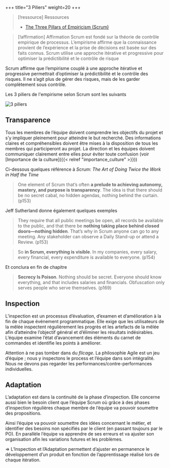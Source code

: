 +++
title="3 Piliers"
weight=20
+++
> [!ressource] Ressources
> - [The Three Pillars of Empiricism (Scrum)](https://www.scrum.org/resources/blog/three-pillars-empiricism-scrum)


> [!affirmation] Affirmation
>  Scrum est fondé sur la théorie de contrôle empirique de processus. L’empirisme affirme
>  que la connaissance provient de l’expérience et la prise de décisions est basée sur des faits
>  connus. Scrum utilise une approche itérative et progressive pour optimiser la prédictibilité
>  et le contrôle de risque

Scrum affirme que l’empirisme couplé à une approche itérative et progressive permettrait
d’optimiser la prédictibilité et le contrôle des risques. Il ne s’agit plus de gérer des risques,
mais de les garder complètement sous contrôle.

Les 3 piliers de l'empirisme selon Scrum sont les suivants

![3 piliers](3piliers.png)

## Transparence
Tous les membres de l’équipe doivent comprendre les objectifs du projet et s’y impliquer pleinement pour atteindre le but recherché. Des informations claires et compréhensibles doivent
être mises à la disposition de tous les membres qui participeront au projet. La direction et les
équipes doivent communiquer clairement entre elles pour éviter toute confusion (voir [Importance de la culture]({{< relref "importance_culture" >}}))

Ci-dessous quelques référence à *Scrum: The Art of Doing Twice the Work in Half the Time*

> One element of Scrum that’s often **a prelude to achieving autonomy, mastery, and purpose is transparency**. The idea is that there should be no secret cabal, no hidden agendas, nothing behind the curtain. (p153)

Jeff Sutherland donne également quelques exemples

> They require that all public meetings be open, all records be available to the public, and that there be **nothing taking place behind closed doors—nothing hidden**. That’s why in Scrum anyone can go to any meeting. Any stakeholder can observe a Daily Stand-up or attend a Review. (p153)

> So **in Scrum, everything is visible**. In my companies, every salary, every financial, every expenditure is available to everyone. (p154)

Et conclura en fin de chapitre

> **Secrecy Is Poison**. Nothing should be secret. Everyone should know everything, and that includes salaries and financials. Obfuscation only serves people who serve themselves. (p169)

## Inspection
L’inspection est un processus d’évaluation, d’examen et d’amélioration à la fin de chaque
événement programmatique. Elle exige que les utilisateurs de la mêlée inspectent régulièrement les progrès et les artefacts de la mêlée afin d’atteindre l’objectif général et d’éliminer
les résultats indésirables. L’équipe examine l’état d’avancement des éléments du carnet de
commandes et identifie les points à améliorer.

Attention à ne pas tomber dans du *flicage*. La philosophie Agile est un jeu d’équipe ; nous
y inspectons le process et l’équipe dans son intégralité. Nous ne devons pas regarder les
performances/contre-performances individuelles.

## Adaptation
L’adaptation est dans la continuité de la phase d’inspection. Elle concerne aussi bien le besoin
client que l’équipe Scrum où grâce à des phases d’inspection régulières chaque membre de
l’équipe va pouvoir soumettre des propositions.

Ainsi l’équipe va pouvoir soumettre des idées concernant le métier, et identifier des besoins
non spécifiés par le client (en passant toujours par le PO). En parallèle l’équipe va apprendre
de ses erreurs et va ajuster son organisation afin les variations futures et les problèmes.

⇒ L’Inspection et l’Adaptation permettent d’ajuster en permanence le développement d’un
produit en fonction de l’apprentissage réalisé lors de chaque itération.
